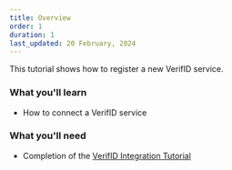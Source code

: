 ```yaml
---
title: Overview
order: 1
duration: 1
last_updated: 20 February, 2024
---
```


This tutorial shows how to register a new VerifID service.

### What you'll learn

- How to connect a VerifID service

### What you'll need

- Completion of the [VerifID Integration Tutorial](/verifid-integration/01-overview)
